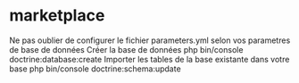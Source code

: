 # marketplace
Ne pas oublier de configurer le fichier parameters.yml selon vos parametres de base de données
Créer la base de données
php bin/console doctrine:database:create
Importer les tables de la base existante dans votre base
php bin/console doctrine:schema:update
